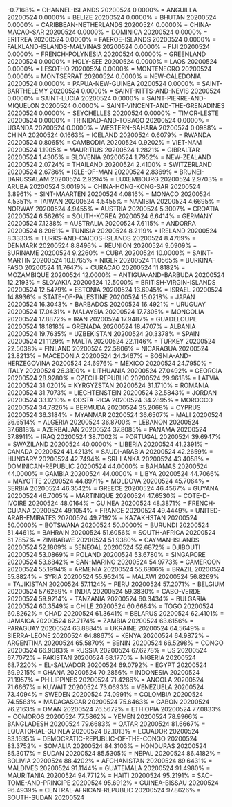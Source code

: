 -0.7168% = CHANNEL-ISLANDS 20200524 
0.0000% = ANGUILLA 20200524 
0.0000% = BELIZE 20200524 
0.0000% = BHUTAN 20200524 
0.0000% = CARIBBEAN-NETHERLANDS 20200524 
0.0000% = CHINA-MACAO-SAR 20200524 
0.0000% = DOMINICA 20200524 
0.0000% = ERITREA 20200524 
0.0000% = FAEROE-ISLANDS 20200524 
0.0000% = FALKLAND-ISLANDS-MALVINAS 20200524 
0.0000% = FIJI 20200524 
0.0000% = FRENCH-POLYNESIA 20200524 
0.0000% = GREENLAND 20200524 
0.0000% = HOLY-SEE 20200524 
0.0000% = LAOS 20200524 
0.0000% = LESOTHO 20200524 
0.0000% = MONTENEGRO 20200524 
0.0000% = MONTSERRAT 20200524 
0.0000% = NEW-CALEDONIA 20200524 
0.0000% = PAPUA-NEW-GUINEA 20200524 
0.0000% = SAINT-BARTHELEMY 20200524 
0.0000% = SAINT-KITTS-AND-NEVIS 20200524 
0.0000% = SAINT-LUCIA 20200524 
0.0000% = SAINT-PIERRE-AND-MIQUELON 20200524 
0.0000% = SAINT-VINCENT-AND-THE-GRENADINES 20200524 
0.0000% = SEYCHELLES 20200524 
0.0000% = TIMOR-LESTE 20200524 
0.0000% = TRINIDAD-AND-TOBAGO 20200524 
0.0000% = UGANDA 20200524 
0.0000% = WESTERN-SAHARA 20200524 
0.0988% = CHINA 20200524 
0.1663% = ICELAND 20200524 
0.6079% = RWANDA 20200524 
0.8065% = CAMBODIA 20200524 
0.9202% = VIET-NAM 20200524 
1.1905% = MAURITIUS 20200524 
1.2821% = GIBRALTAR 20200524 
1.4305% = SLOVENIA 20200524 
1.7952% = NEW-ZEALAND 20200524 
2.0724% = THAILAND 20200524 
2.4100% = SWITZERLAND 20200524 
2.6786% = ISLE-OF-MAN 20200524 
2.8369% = BRUNEI-DARUSSALAM 20200524 
2.9294% = LUXEMBOURG 20200524 
2.9703% = ARUBA 20200524 
3.0019% = CHINA-HONG-KONG-SAR 20200524 
3.8961% = SINT-MAARTEN 20200524 
4.0816% = MONACO 20200524 
4.5351% = TAIWAN 20200524 
4.5455% = NAMIBIA 20200524 
4.6695% = NORWAY 20200524 
4.9455% = AUSTRIA 20200524 
5.3007% = CROATIA 20200524 
6.5626% = SOUTH-KOREA 20200524 
6.6414% = GERMANY 20200524 
7.1238% = AUSTRALIA 20200524 
7.6115% = ANDORRA 20200524 
8.2061% = TUNISIA 20200524 
8.2119% = IRELAND 20200524 
8.3333% = TURKS-AND-CAICOS-ISLANDS 20200524 
8.4769% = DENMARK 20200524 
8.8496% = REUNION 20200524 
9.0909% = SURINAME 20200524 
9.2260% = CUBA 20200524 
10.0000% = SAINT-MARTIN 20200524 
10.8765% = NIGER 20200524 
11.0565% = BURKINA-FASO 20200524 
11.7647% = CURACAO 20200524 
11.8182% = MOZAMBIQUE 20200524 
12.0000% = ANTIGUA-AND-BARBUDA 20200524 
12.2193% = SLOVAKIA 20200524 
12.5000% = BRITISH-VIRGIN-ISLANDS 20200524 
12.5479% = ESTONIA 20200524 
13.6945% = ISRAEL 20200524 
14.8936% = STATE-OF-PALESTINE 20200524 
15.0218% = JAPAN 20200524 
16.3043% = BARBADOS 20200524 
16.4921% = URUGUAY 20200524 
17.0431% = MALAYSIA 20200524 
17.7305% = MONGOLIA 20200524 
17.8872% = IRAN 20200524 
17.9487% = GUADELOUPE 20200524 
18.1818% = GRENADA 20200524 
18.4707% = ALBANIA 20200524 
19.7635% = UZBEKISTAN 20200524 
20.3378% = SPAIN 20200524 
21.1129% = MALTA 20200524 
22.1146% = TURKEY 20200524 
22.5038% = FINLAND 20200524 
22.5806% = NICARAGUA 20200524 
23.8213% = MACEDONIA 20200524 
24.3467% = BOSNIA-AND-HERZEGOVINA 20200524 
24.6976% = MEXICO 20200524 
24.7950% = ITALY 20200524 
26.3190% = LITHUANIA 20200524 
27.0492% = GEORGIA 20200524 
28.9280% = CZECH-REPUBLIC 20200524 
29.9618% = LATVIA 20200524 
31.0201% = KYRGYZSTAN 20200524 
31.1710% = ROMANIA 20200524 
31.7073% = LIECHTENSTEIN 20200524 
32.5843% = JORDAN 20200524 
33.1210% = COSTA-RICA 20200524 
34.2895% = MOROCCO 20200524 
34.7826% = BERMUDA 20200524 
35.2068% = CYPRUS 20200524 
36.3184% = MYANMAR 20200524 
36.6507% = MALI 20200524 
36.6514% = ALGERIA 20200524 
36.8700% = LEBANON 20200524 
37.6818% = AZERBAIJAN 20200524 
37.8085% = PANAMA 20200524 
37.8911% = IRAQ 20200524 
38.7002% = PORTUGAL 20200524 
39.6947% = SWAZILAND 20200524 
40.0000% = LIBERIA 20200524 
41.2391% = CANADA 20200524 
41.4213% = SAUDI-ARABIA 20200524 
42.2659% = HUNGARY 20200524 
42.7494% = SRI-LANKA 20200524 
43.4058% = DOMINICAN-REPUBLIC 20200524 
44.0000% = BAHAMAS 20200524 
44.0000% = GAMBIA 20200524 
44.0000% = LIBYA 20200524 
44.7066% = MAYOTTE 20200524 
44.8971% = MOLDOVA 20200524 
45.7064% = SERBIA 20200524 
46.3542% = GREECE 20200524 
46.4567% = GUYANA 20200524 
46.7005% = MARTINIQUE 20200524 
47.6530% = COTE-D-IVOIRE 20200524 
48.0164% = GUINEA 20200524 
48.3871% = FRENCH-GUIANA 20200524 
49.1054% = FRANCE 20200524 
49.4449% = UNITED-ARAB-EMIRATES 20200524 
49.7192% = KAZAKHSTAN 20200524 
50.0000% = BOTSWANA 20200524 
50.0000% = BURUNDI 20200524 
51.4461% = BAHRAIN 20200524 
51.6056% = SOUTH-AFRICA 20200524 
51.7857% = ZIMBABWE 20200524 
51.9380% = CAYMAN-ISLANDS 20200524 
52.1809% = SENEGAL 20200524 
52.6872% = DJIBOUTI 20200524 
53.0869% = POLAND 20200524 
53.6780% = SINGAPORE 20200524 
53.6842% = SAN-MARINO 20200524 
54.9773% = CAMEROON 20200524 
55.1994% = ARMENIA 20200524 
55.6806% = BRAZIL 20200524 
55.8824% = SYRIA 20200524 
55.9524% = MALAWI 20200524 
56.8269% = TAJIKISTAN 20200524 
57.1124% = PERU 20200524 
57.2071% = BELGIUM 20200524 
57.6269% = INDIA 20200524 
59.3830% = CABO-VERDE 20200524 
59.9214% = TANZANIA 20200524 
60.3434% = BULGARIA 20200524 
60.3549% = CHILE 20200524 
60.6684% = TOGO 20200524 
60.8262% = CHAD 20200524 
61.3641% = BELARUS 20200524 
62.4101% = JAMAICA 20200524 
62.7174% = ZAMBIA 20200524 
63.6156% = PARAGUAY 20200524 
63.8884% = UKRAINE 20200524 
64.5649% = SIERRA-LEONE 20200524 
64.8867% = KENYA 20200524 
64.9872% = ARGENTINA 20200524 
65.5870% = BENIN 20200524 
66.5298% = CONGO 20200524 
66.9083% = RUSSIA 20200524 
67.6278% = US 20200524 
67.7072% = PAKISTAN 20200524 
68.1770% = NIGERIA 20200524 
68.7220% = EL-SALVADOR 20200524 
69.0792% = EGYPT 20200524 
69.9215% = GHANA 20200524 
70.2856% = INDONESIA 20200524 
71.1957% = PHILIPPINES 20200524 
71.4286% = ANGOLA 20200524 
71.6667% = KUWAIT 20200524 
73.0693% = VENEZUELA 20200524 
73.4094% = SWEDEN 20200524 
74.0991% = COLOMBIA 20200524 
74.5583% = MADAGASCAR 20200524 
75.6463% = GABON 20200524 
76.2163% = OMAN 20200524 
76.5672% = ETHIOPIA 20200524 
77.0833% = COMOROS 20200524 
77.5862% = YEMEN 20200524 
78.9966% = BANGLADESH 20200524 
79.6683% = QATAR 20200524 
81.6667% = EQUATORIAL-GUINEA 20200524 
82.1013% = ECUADOR 20200524 
83.1635% = DEMOCRATIC-REPUBLIC-OF-THE-CONGO 20200524 
83.3752% = SOMALIA 20200524 
84.3103% = HONDURAS 20200524 
85.3017% = SUDAN 20200524 
85.5305% = NEPAL 20200524 
86.4182% = BOLIVIA 20200524 
88.4202% = AFGHANISTAN 20200524 
89.6431% = MALDIVES 20200524 
91.1144% = GUATEMALA 20200524 
91.4980% = MAURITANIA 20200524 
94.7712% = HAITI 20200524 
95.2191% = SAO-TOME-AND-PRINCIPE 20200524 
95.6912% = GUINEA-BISSAU 20200524 
96.4939% = CENTRAL-AFRICAN-REPUBLIC 20200524 
97.8626% = SOUTH-SUDAN 20200524 
